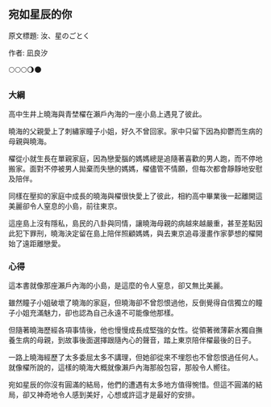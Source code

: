 ## 宛如星辰的你

原文標題: 汝、星のごとく

作者: 凪良汐

🌕🌕🌕🌖🌑

### 大綱

高中生井上曉海與青埜櫂在瀨戶內海的一座小島上遇見了彼此。

曉海的父親愛上了刺繡家瞳子小姐，好久不曾回家。家中只留下因為抑鬱而生病的母親與曉海。

櫂從小就生長在單親家庭，因為戀愛腦的媽媽總是追隨著喜歡的男人跑，而不停地搬家。面對不停被男人拋棄而失戀的媽媽，櫂儘管不情願，但每次都會靜靜地安慰及陪伴。

同樣在壓抑的家庭中成長的曉海與櫂很快愛上了彼此，相約高中畢業後一起離開這美麗卻令人窒息的小島，前往東京。

這座島上沒有隱私，島民的八卦與同情，讓曉海母親的病越來越嚴重，甚至差點因此犯下罪刑，曉海決定留在島上陪伴照顧媽媽，與去東京追尋漫畫作家夢想的櫂開始了遠距離戀愛。

### 心得

這本書就像那座瀨戶內海的小島，是這麼的令人窒息，卻又無比美麗。

雖然瞳子小姐破壞了曉海的家庭，但曉海卻不曾怨恨過他，反倒覺得自信獨立的瞳子小姐充滿魅力，卻也認為自己永遠不可能像他那樣。

但隨著曉海歷經各項事情後，他也慢慢成長成堅強的女性。從領著微薄薪水獨自撫養生病的母親，到故事後面選擇跟隨內心的聲音，踏上東京陪伴櫂最後的日子。

一路上曉海經歷了太多委屈太多不講理，但她卻從來不埋怨也不曾怨恨過任何人。就像櫂所說的，這樣的曉海大概就像瀨戶內海那般包容，那般令人嚮往。

宛如星辰的你沒有圓滿的結局，他們的遭遇有太多地方值得惋惜。但這不圓滿的結局，卻又神奇地令人感到美好，心想或許這才是最好的安排。